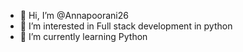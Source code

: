 - 👋 Hi, I’m @Annapoorani26
- 👀 I’m interested in Full stack development in python
- 🌱 I’m currently learning Python 

<!---
Annapoorani26/Annapoorani26 is a ✨ special ✨ repository because its `README.md` (this file) appears on your GitHub profile.
You can click the Preview link to take a look at your changes.
--->
